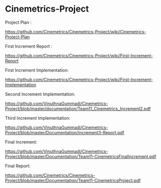 # Cinemetrics-Project

Project Plan :

https://github.com/Cinemetrics/Cinemetrics-Project/wiki/Cinemetrics-Project-Plan

First Increment Report :

https://github.com/Cinemetrics/Cinemetrics-Project/wiki/First-Increment-Report

First Increment Implementation: 

https://github.com/Cinemetrics/Cinemetrics-Project/wiki/First-Increment-Implementation

Second Increment Implementation: 

https://github.com/VinuthnaGummadi/Cinemetrics-Project/blob/master/documentation/Team11_Cinemetrics_Increment2.pdf

Third Increment Implementation: 

https://github.com/VinuthnaGummadi/Cinemetrics-Project/blob/master/Documentation/Increment3-Report.pdf

Final Increment:

https://github.com/VinuthnaGummadi/Cinemetrics-Project/blob/master/Documentation/Team11-CinemetricsFinalIncrement.pdf

Final Report:

https://github.com/Cinemetrics/Cinemetrics-Project/blob/master/Documentation/Team11-CinemetricsProject.pdf

